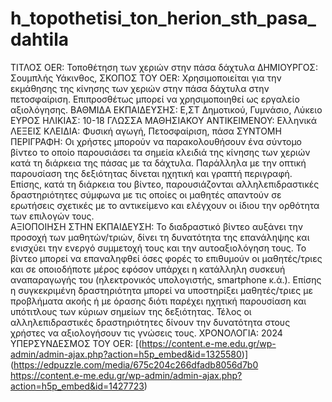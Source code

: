 # h_topothetisi_ton_herion_sth_pasa_dahtila
ΤΙΤΛΟΣ OER: Τοποθέτηση των χεριών στην πάσα δάχτυλα 
ΔΗΜΙΟΥΡΓΟΣ: Σουμπλής Υάκινθος, 
ΣΚΟΠΟΣ ΤΟΥ OER: Χρησιμοποιείται για την εκμάθησης της κίνησης των χεριών στην πάσα δάχτυλα στην πετοσφαίριση. Επιπροσθέτως μπορεί να χρησιμοποιηθεί ως εργαλείο αξιολόγησης.
ΒΑΘΜΙΔΑ ΕΚΠΑΙΔΕΥΣΗΣ: Ε,ΣΤ Δημοτικού, Γυμνάσιο, Λύκειο 
ΕΥΡΟΣ ΗΛΙΚΙΑΣ: 10-18 
ΓΛΩΣΣΑ ΜΑΘΗΣΙΑΚΟΥ ΑΝΤΙΚΕΙΜΕΝΟΥ: Ελληνικά 
ΛΕΞΕΙΣ ΚΛΕΙΔΙΑ: Φυσική αγωγή, Πετοσφαίριση, πάσα 
ΣΥΝΤΟΜΗ ΠΕΡΙΓΡΑΦΗ: Οι χρήστες μπορούν να παρακολουθήσουν ένα σύντομο βίντεο το οποίο παρουσιάσει τα σημεία κλειδιά της κίνησης των χεριών κατά τη διάρκεια της πάσας με τα δάχτυλα. Παράλληλα με την οπτική παρουσίαση της δεξιότητας δίνεται ηχητική και γραπτή περιγραφή. Επίσης, κατά τη διάρκεια του βίντεο, παρουσιάζονται αλληλεπιδραστικές δραστηριότητες σύμφωνα με τις οποίες οι μαθητές απαντούν σε ερωτήσεις σχετικές με το αντικείμενο και ελέγχουν οι ίδιου την ορθότητα των επιλογών τους.  
ΑΞΙΟΠΟΙΗΣΗ ΣΤΗΝ ΕΚΠΑΙΔΕΥΣΗ: Το διαδραστικό βίντεο αυξάνει την προσοχή των μαθητών/τριών, δίνει τη δυνατότητα της επανάληψης και ενισχύει την ενεργό συμμετοχή τους και την αυτοαξιολόγηση τους. Το βίντεο μπορεί να επαναληφθεί όσες φορές το επιθυμούν οι μαθητές/τριες και σε οποιοδήποτε μέρος εφόσον υπάρχει η κατάλληλη συσκευή αναπαραγωγής του (ηλεκτρονικός υπολογιστής, smartphone κ.ά.). Επίσης η συγκεκριμένη δραστηριότητα μπορεί να υποστηρίξει μαθητές/τριες με προβλήματα ακοής ή με όρασης  διότι παρέχει ηχητική παρουσίαση και υπότιτλους των κύριων σημείων της δεξιότητας. Τέλος οι αλληλεπιδραστικές δραστηριότητες δίνουν την δυνατότητα στους χρήστες να αξιολογήσουν τις γνώσεις τους.
ΧΡΟΝΟΛΟΓΙΑ: 2024 
ΥΠΕΡΣΥΝΔΕΣΜΟΣ ΤΟΥ OER: [(https://content.e-me.edu.gr/wp-admin/admin-ajax.php?action=h5p_embed&id=1325580)](https://edpuzzle.com/media/675c204c266dfadb8056d7b0 
https://content.e-me.edu.gr/wp-admin/admin-ajax.php?action=h5p_embed&id=1427723)
